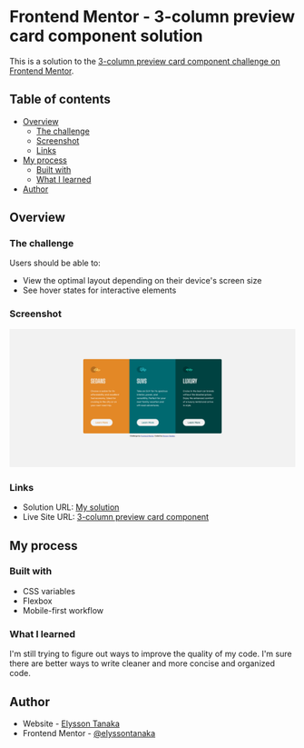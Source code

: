 # Frontend Mentor - 3-column preview card component solution

This is a solution to the [3-column preview card component challenge on Frontend Mentor](https://www.frontendmentor.io/challenges/3column-preview-card-component-pH92eAR2-). 


## Table of contents

- [Overview](#overview)
  - [The challenge](#the-challenge)
  - [Screenshot](#screenshot)
  - [Links](#links)
- [My process](#my-process)
  - [Built with](#built-with)
  - [What I learned](#what-i-learned)
- [Author](#author)


## Overview

### The challenge

Users should be able to:

- View the optimal layout depending on their device's screen size
- See hover states for interactive elements


### Screenshot

![screenshot](./design/screenshot_desktop.png)

### Links

- Solution URL: [My solution](https://www.frontendmentor.io/solutions/3column-card-component-uXxUiIuPd)
- Live Site URL: [3-column preview card component](https://elyssontanaka.github.io/4_three_column_preview_card_component/)

## My process

### Built with

- CSS variables
- Flexbox
- Mobile-first workflow


### What I learned

I'm still trying to figure out ways to improve the quality of my code. I'm sure there are better ways to write cleaner and more concise and organized code.


## Author

- Website - [Elysson Tanaka](https://elyssontanaka.github.io)
- Frontend Mentor - [@elyssontanaka](https://www.frontendmentor.io/profile/elyssontanaka)
